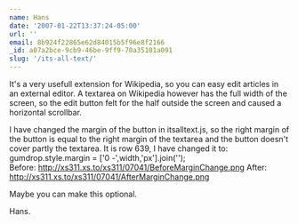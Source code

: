 ```yaml
---
name: Hans
date: '2007-01-22T13:37:24-05:00'
url: ''
email: 8b924f22865e62d84015b5f96e8f2166
_id: a07a2bce-9cb9-46be-9ff9-70a35101a091
slug: '/its-all-text/'
---
```


It's a very usefull extension for Wikipedia, so you can easy edit articles in
an external editor. A textarea on Wikipedia however has the full width of the
screen, so the edit button felt for the half outside the screen and caused a
horizontal scrollbar.

I have changed the margin of the button in itsalltext.js, so the right margin
of the button is equal to the right margin of the textarea and the button
doesn't cover partly the textarea. It is row 639, I have changed it to:
gumdrop.style.margin = ['0 -',width,'px'].join('');  
Before: http://xs311.xs.to/xs311/07041/BeforeMarginChange.png After:
http://xs311.xs.to/xs311/07041/AfterMarginChange.png

Maybe you can make this optional.

Hans.

